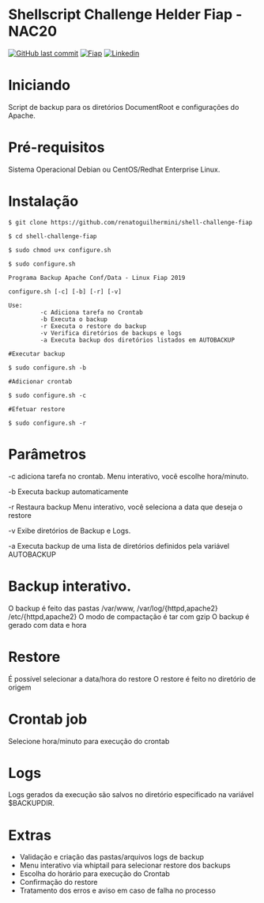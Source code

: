 
# Shellscript Challenge Helder Fiap - NAC20

[![GitHub last commit](https://img.shields.io/github/last-commit/google/skia.svg)](https://github.com/renatoguilhermini/aula-linux-fiap/commits/master) [![Fiap](https://img.shields.io/badge/Fiap-2018-ff0080.svg)](https://www.fiap.com.br/) [![Linkedin](https://img.shields.io/badge/linkedin-renatoguilhermini-yellowgreen.svg)](https://www.linkedin.com/in/renato-tadeu-galera-guilhermini-31b55614/)


# Iniciando

Script de backup para os diretórios DocumentRoot e configurações do Apache.

# Pré-requisitos

Sistema Operacional Debian ou CentOS/Redhat Enterprise Linux.

# Instalação

```
$ git clone https://github.com/renatoguilhermini/shell-challenge-fiap

$ cd shell-challenge-fiap

$ sudo chmod u+x configure.sh

```
```
$ sudo configure.sh

Programa Backup Apache Conf/Data - Linux Fiap 2019

configure.sh [-c] [-b] [-r] [-v]

Use:
         -c Adiciona tarefa no Crontab
         -b Executa o backup
         -r Executa o restore do backup
         -v Verifica diretórios de backups e logs
         -a Executa backup dos diretórios listados em AUTOBACKUP
```
```
#Executar backup

$ sudo configure.sh -b

#Adicionar crontab

$ sudo configure.sh -c

#Efetuar restore

$ sudo configure.sh -r
```

# Parâmetros

-c adiciona tarefa no crontab. 
Menu interativo, você escolhe hora/minuto.

-b Executa backup automaticamente

-r Restaura backup
Menu interativo, você seleciona a data que deseja o restore

-v Exibe diretórios de Backup e Logs.

-a Executa backup de uma lista de diretórios definidos pela variável AUTOBACKUP

# Backup interativo.

O backup é feito das pastas /var/www, /var/log/{httpd,apache2} /etc/{httpd,apache2}
O modo de compactação é tar com gzip
O backup é gerado com data e hora

# Restore

É possível selecionar a data/hora do restore
O restore é feito no diretório de origem

# Crontab job

Selecione hora/minuto para execução do crontab

# Logs

Logs gerados da execução são salvos no diretório especificado na variável $BACKUPDIR.

# Extras

- Validação e criação das pastas/arquivos logs de backup
- Menu interativo via whiptail para selecionar restore dos backups
- Escolha do horário para execução do Crontab
- Confirmação do restore
- Tratamento dos erros e aviso em caso de falha no processo
